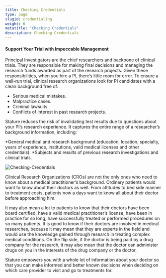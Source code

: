 ```yaml
---
title: Checking Credentials
type: page
slugid: credentialing
weight: 6
metatitle: "Checking Credentials"
description: Checking Credentials
---
```

#### Support Your Trial with Impeccable Management

Principal Investigators are the chief researchers and backbone of clinical trials. They are responsible for making final decisions and managing the research funds awarded as part of the research projects. Given these responsibilities, when you hire a PI, there’s little room for error. To ensure a well-run trial, clinical research organizations look for PI candidates with a clean background free of:

* Serious medical mistakes.
* Malpractice cases.
* Criminal lawsuits.
* Conflicts of interest in past research projects.

Stature reduces the risk of invalidating test results due to questions about your PI’s research experience. It captures the entire range of a researcher’s background information, including:

*General medical and research background (education, location, specialty, years of experience, institutions, valid medical licenses and other credentials).
*Subjects and results of previous research investigations and clinical trials.

![Checking-Credentials](/assets-natural/brand/www.netspective.com/solutions/stature/Checking-Credentials.png#center)

Clinical Research Organizations (CROs) are not the only ones who need to know about a medical practitioner’s background. Ordinary patients would want to know about their doctors as well. From attitudes to bed side manner to treatment costs, patients now a days want to know all about their doctor before approaching him.

It may also mean a lot to patients to know that their doctors have been board certified, have a valid medical practitioner’s license, have been in practice for so long, have successfully treated or performed procedures on so many patients. It is good to know if their doctors are involved in medical researches, because it may mean that they are experts in the field and would use the knowledge gained through research in treating complex medical conditions. On the flip side, if the doctor is being paid by a drug company for the research, it may also mean that the doctor can administer drugs on you in the interests of the drug company or the doctor.

Stature empowers you with a whole lot of information about your doctor so that you can make informed and better known decisions when deciding on which care provider to visit and go to treatments for.
